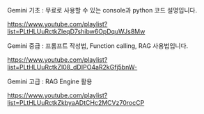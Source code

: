 Gemini 기초 : 무료로 사용할 수 있는 console과 python 코드 설명입니다.

https://www.youtube.com/playlist?list=PLtHLUuRctkZleqD7shibw6OpDquWJs8Mw


Gemini 중급 : 프롬프트 작성법, Function calling, RAG 사용법입니다.

https://www.youtube.com/playlist?list=PLtHLUuRctkZl08_dDIPO4aR2kGfj5bnW-

Gemini 고급 : RAG Engine 활용

https://www.youtube.com/playlist?list=PLtHLUuRctkZkbyaADtCHc2MCVz70rocCP